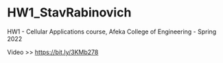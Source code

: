 # HW1_StavRabinovich
 HW1 - Cellular Applications course, Afeka College of Engineering - Spring 2022
 
 Video >> https://bit.ly/3KMb278
